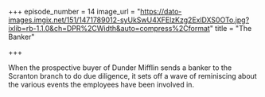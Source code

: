 +++
episode_number = 14
image_url = "https://dato-images.imgix.net/151/1471789012-syUkSwU4XFElzKzg2ExlDXS0OTo.jpg?ixlib=rb-1.1.0&ch=DPR%2CWidth&auto=compress%2Cformat"
title = "The Banker"

+++

When the prospective buyer of Dunder Mifflin sends a banker to the Scranton branch to do due diligence, it sets off a wave of reminiscing about the various events the employees have been involved in.